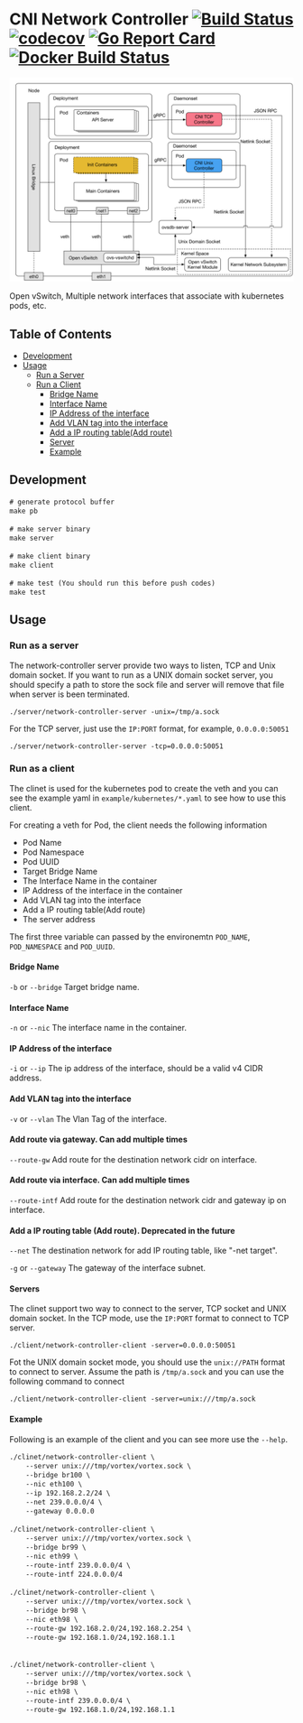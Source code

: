 # CNI Network Controller [![Build Status](https://travis-ci.org/linkernetworks/network-controller.svg?branch=master)](https://travis-ci.org/linkernetworks/network-controller) [![codecov](https://codecov.io/gh/linkernetworks/network-controller/branch/master/graph/badge.svg)](https://codecov.io/gh/linkernetworks/network-controller) [![Go Report Card](https://goreportcard.com/badge/github.com/linkernetworks/network-controller)](https://goreportcard.com/report/github.com/linkernetworks/network-controller)  [![Docker Build Status](https://img.shields.io/docker/build/sdnvortex/network-controller.svg)](https://hub.docker.com/r/sdnvortex/network-controller/)

![overview](./images/overview.png)

Open vSwitch, Multiple network interfaces that associate with kubernetes pods, etc.

## Table of Contents
* [Development](#development)
* [Usage](#usage)
  + [Run a Server](#run-a-server)
  + [Run a Client](#run-a-client)
    - [Bridge Name](#bridge-name)
    - [Interface Name](#interface-name)
    - [IP Address of the interface](#ip-address-of-the-interface)
    - [Add VLAN tag into the interface](#add-vlan-tag-into-the-interface)
    - [Add a IP routing table(Add route)](#add-a-ip-routing-tableadd-route)
    - [Server](#server)
    - [Example](#example)

## Development

```shell
# generate protocol buffer
make pb

# make server binary
make server

# make client binary
make client

# make test (You should run this before push codes)
make test
```

## Usage

### Run as a server
The network-controller server provide two ways to listen, TCP and Unix domain socket. If you want to run as a UNIX domain socket server, you should specify a path to store the sock file and server will remove that file when server is been terminated.
```shell
./server/network-controller-server -unix=/tmp/a.sock
```
For the TCP server, just use the `IP:PORT` format, for example, `0.0.0.0:50051`
```shell
./server/network-controller-server -tcp=0.0.0.0:50051
```

### Run as a client
The clinet is used for the kubernetes pod to create the veth and you can see the example yaml in `example/kubernetes/*.yaml` to see how to use this client.

For creating a veth for Pod, the client needs the following information
- Pod Name
- Pod Namespace
- Pod UUID
- Target Bridge Name
- The Interface Name in the container
- IP Address of the interface in the container
- Add VLAN tag into the interface
- Add a IP routing table(Add route)
- The server address

The first three variable can passed by the environemtn `POD_NAME`, `POD_NAMESPACE` and `POD_UUID`.

#### Bridge Name
`-b` or `--bridge` Target bridge name.

#### Interface Name
`-n` or `--nic` The interface name in the container.

#### IP Address of the interface
`-i` or `--ip` The ip address of the interface, should be a valid v4 CIDR address.

#### Add VLAN tag into the interface
`-v` or `--vlan` The Vlan Tag of the interface.

#### Add route via gateway. Can add multiple times
`--route-gw` Add route for the destination network cidr on interface.

#### Add route via interface. Can add multiple times
`--route-intf` Add route for the destination network cidr and gateway ip on interface.

#### Add a IP routing table (Add route). Deprecated in the future
`--net` The destination network for add IP routing table, like "-net target".

`-g` or `--gateway` The gateway of the interface subnet.

#### Servers
The clinet support two way to connect to the server, TCP socket and UNIX domain socket. In the TCP mode, use the `IP:PORT` format to connect to TCP server.
```shell
./client/network-controller-client -server=0.0.0.0:50051
```
Fot the UNIX domain socket mode, you should use the `unix://PATH` format to connect to server. Assume the path is `/tmp/a.sock` and you can use the following command to connect
```shell
./client/network-controller-client -server=unix:///tmp/a.sock
```

#### Example
Following is an example of the client and you can see more use the `--help`.
```shell
./clinet/network-controller-client \ 
    --server unix:///tmp/vortex/vortex.sock \ 
    --bridge br100 \
    --nic eth100 \ 
    --ip 192.168.2.2/24 \
    --net 239.0.0.0/4 \
    --gateway 0.0.0.0

./clinet/network-controller-client \ 
    --server unix:///tmp/vortex/vortex.sock \ 
    --bridge br99 \
    --nic eth99 \ 
    --route-intf 239.0.0.0/4 \
    --route-intf 224.0.0.0/4

./clinet/network-controller-client \ 
    --server unix:///tmp/vortex/vortex.sock \ 
    --bridge br98 \
    --nic eth98 \ 
    --route-gw 192.168.2.0/24,192.168.2.254 \
    --route-gw 192.168.1.0/24,192.168.1.1


./clinet/network-controller-client \ 
    --server unix:///tmp/vortex/vortex.sock \ 
    --bridge br98 \
    --nic eth98 \ 
    --route-intf 239.0.0.0/4 \
    --route-gw 192.168.1.0/24,192.168.1.1
```
